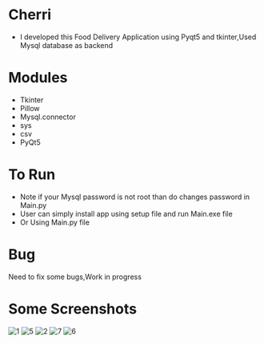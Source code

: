 # Cherri
- I developed this Food Delivery Application using Pyqt5 and tkinter,Used Mysql database as backend
# Modules
- Tkinter
- Pillow
- Mysql.connector
- sys
- csv
- PyQt5
# To Run
- Note if your Mysql password is not root than do changes password in Main.py
- User can simply install app using setup file and run Main.exe file
- Or Using Main.py file
# Bug
Need to fix some bugs,Work in progress
# Some Screenshots
![1](https://user-images.githubusercontent.com/74617472/158404797-c8b734a9-52e5-4370-9b54-1fc3127cc3db.jpg)
![5](https://user-images.githubusercontent.com/74617472/158405128-ac029f0e-dd99-4966-9bb4-724f21eacedb.jpg)
![2](https://user-images.githubusercontent.com/74617472/158405206-a8f81186-2ede-4801-b823-31bc1ad8cd71.jpg)
![7](https://user-images.githubusercontent.com/74617472/158405231-dd92f6eb-9c8f-4e13-b49b-28b43929493f.jpg)
![6](https://user-images.githubusercontent.com/74617472/158404658-b2d162bd-68d7-4757-8321-c04129ad568e.jpg)
